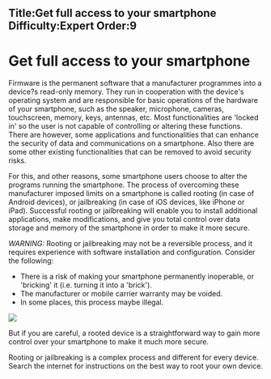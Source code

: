 Title:Get full access to your smartphone
Difficulty:Expert
Order:9
---
<h1>Get full access to your smartphone</h1><p>Firmware is the permanent software that a manufacturer programmes into a device?s read-only memory. They run in cooperation with the device's operating system and are responsible for basic operations of the hardware of your smartphone, such as the speaker, microphone, cameras, touchscreen, memory, keys, antennas, etc. Most functionalities are 'locked in' so the user is not capable of controlling or altering these functions. There are however, some applications and functionalities that can enhance the security of data and communications on a smartphone. Also there are some other existing functionalities that can be removed to avoid security risks.</p><p>For this, and other reasons, some smartphone users choose to alter the programs running the smartphone. The process of overcoming these manufacturer imposed limits on a smartphone is called rooting (in case of Android devices), or jailbreaking (in case of iOS devices, like iPhone or iPad). Successful rooting or jailbreaking will enable you to install additional applications, make modifications, and give you total control over data storage and memory of the smartphone in order to make it more secure.</p><p><i>WARNING:</i> Rooting or jailbreaking may not be a reversible process, and it requires experience with software installation and configuration. Consider the following:<ul><li>There is a risk of making your smartphone permanently inoperable, or 'bricking' it (i.e. turning it into a 'brick').</li><li>The manufacturer or mobile carrier warranty may be voided.</li><li>In some places, this process maybe illegal.</li></ul></p><img src="mobileexp1.png"><p>But if you are careful, a rooted device is a straightforward way to gain more control over your smartphone to make it much more secure.</p><p>Rooting or jailbreaking is a complex process and different for every device. Search the internet for instructions on the best way to root your own device.</p>	